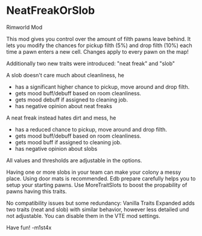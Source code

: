 # NeatFreakOrSlob
Rimworld Mod

This mod gives you control over the amount of filth pawns leave behind.
It lets you modify the chances for pickup filth (5%) and drop filth (10%) each time a pawn enters a new cell.
Changes apply to every pawn on the map!

Additionally two new traits were introduced: "neat freak" and "slob"

A slob doesn't care much about cleanliness, he
- has a significant higher chance to pickup, move around and drop filth.
- gets mood buff/debuff based on room cleanliness.
- gets mood debuff if assigned to cleaning job.
- has negative opinion about neat freaks

A neat freak instead hates dirt and mess, he
- has a reduced chance to pickup, move around and drop filth.
- gets mood buff/debuff based on room cleanliness.
- gets mood buff if assigned to cleaning job.
- has negative opinion about slobs

All values and thresholds are adjustable in the options.

Having one or more slobs in your team can make your colony a messy place.
Using door mats is recommended.
Edb prepare carefully helps you to setup your starting pawns.
Use MoreTraitSlots to boost the propability of pawns having this traits.

No compatibility issues but some redundancy:
Vanilla Traits Expanded adds two traits (neat and slob) with similar behavior, 
however less detailed und not adjustable. You can disable them in the VTE mod settings.

Have fun!
-m1st4x